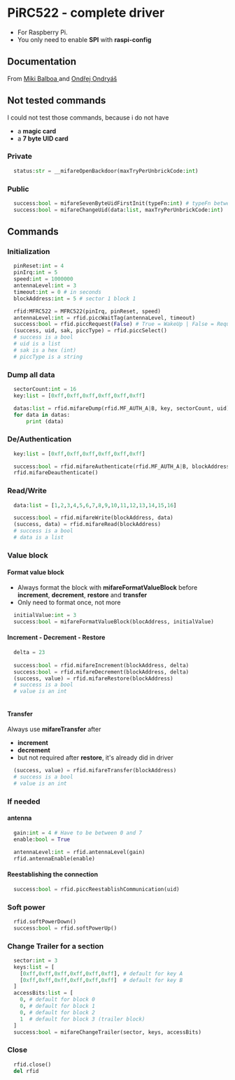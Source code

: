 
# PiRC522 - complete driver
- For Raspberry Pi.
- You only need to enable **SPI** with **raspi-config**

## Documentation
From
[Miki Balboa ](https://github.com/miguelbalboa/rfid)
and
[Ondřej Ondryáš](https://github.com/ondryaso/pi-rc522)

## Not tested commands
I could not test those commands, because i do not have
- a **magic card**
- a **7 byte UID card**

### Private
```python
  status:str = __mifareOpenBackdoor(maxTryPerUnbrickCode:int)
```

### Public
```python
  success:bool = mifareSevenByteUidFirstInit(typeFn:int) # typeFn between 0 and 3
  success:bool = mifareChangeUid(data:list, maxTryPerUnbrickCode:int)
```
## Commands

### Initialization
```python
  pinReset:int = 4
  pinIrq:int = 5
  speed:int = 1000000
  antennaLevel:int = 3
  timeout:int = 0 # in seconds
  blockAddress:int = 5 # sector 1 block 1

  rfid:MFRC522 = MFRC522(pinIrq, pinReset, speed)
  antennaLevel:int = rfid.piccWaitTag(antennaLevel, timeout)
  success:bool = rfid.piccRequest(False) # True = WakeUp | False = Request
  (success, uid, sak, piccType) = rfid.piccSelect()
  # success is a bool
  # uid is a list
  # sak is a hex (int)
  # piccType is a string
```

### Dump all data
```python
  sectorCount:int = 16
  key:list = [0xff,0xff,0xff,0xff,0xff,0xff]

  datas:list = rfid.mifareDump(rfid.MF_AUTH_A|B, key, sectorCount, uid)
  for data in datas:
      print (data)
```

### De/Authentication
```python
  key:list = [0xff,0xff,0xff,0xff,0xff,0xff]

  success:bool = rfid.mifareAuthenticate(rfid.MF_AUTH_A|B, blockAddress, key, uid)
  rfid.mifareDeauthenticate()
```

### Read/Write
```python
  data:list = [1,2,3,4,5,6,7,8,9,10,11,12,13,14,15,16]

  success:bool = rfid.mifareWrite(blockAddress, data)
  (success, data) = rfid.mifareRead(blockAddress)
  # success is a bool
  # data is a list
```

### Value block
#### Format value block
- Always format the block with **mifareFormatValueBlock** before **increment**, **decrement**, **restore** and **transfer**
- Only need to format once, not more
```python
  initialValue:int = 3
  success:bool = mifareFormatValueBlock(blocAddress, initialValue)
```

#### Increment - Decrement - Restore
```python
  delta = 23
  
  success:bool = rfid.mifareIncrement(blockAddress, delta)
  success:bool = rfid.mifareDecrement(blockAddress, delta)
  (success, value) = rfid.mifareRestore(blockAddress)
  # success is a bool
  # value is an int
  
```

#### Transfer
Always use **mifareTransfer** after
- **increment**
- **decrement**
- but not required after **restore**, it's already did in driver
```python
  (success, value) = rfid.mifareTransfer(blockAddress)
  # success is a bool
  # value is an int
```

### If needed
#### antenna
```python
  gain:int = 4 # Have to be between 0 and 7
  enable:bool = True

  antennaLevel:int = rfid.antennaLevel(gain)
  rfid.antennaEnable(enable)
```

#### Reestablishing the connection
```python
  success:bool = rfid.piccReestablishCommunication(uid)
```

### Soft power
```python
  rfid.softPowerDown()
  success:bool = rfid.softPowerUp()
```

### Change Trailer for a section
```python
  sector:int = 3
  keys:list = [
    [0xff,0xff,0xff,0xff,0xff,0xff], # default for key A
    [0xff,0xff,0xff,0xff,0xff,0xff]  # default for key B
  ]
  accessBits:list = [
    0, # default for block 0
    0, # default for block 1
    0, # default for block 2
    1  # default for block 3 (trailer block)
  ]
  success:bool = mifareChangeTrailer(sector, keys, accessBits)
```

### Close
```python
  rfid.close()
  del rfid
```
